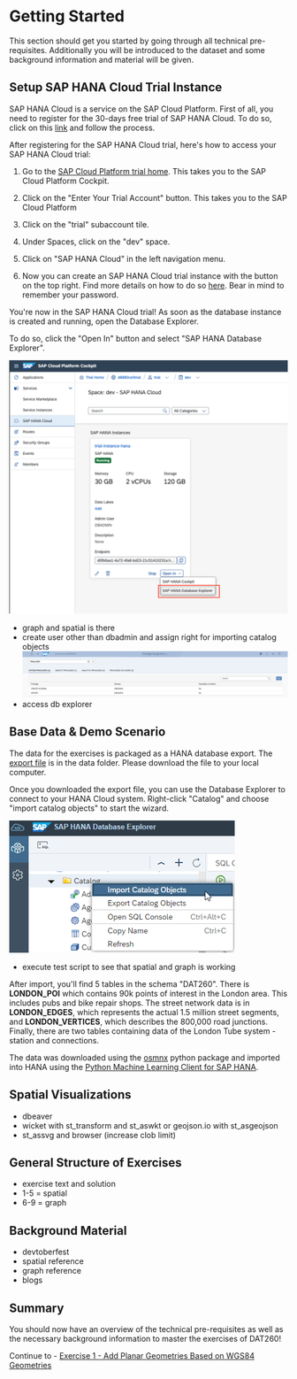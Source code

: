 # Getting Started

This section should get you started by going through all technical pre-requisites. Additionally you will be introduced to the dataset and some background information and material will be given.

## Setup SAP HANA Cloud Trial Instance <a name="subex1"></a>

SAP HANA Cloud is a service on the SAP Cloud Platform.
First of all, you need to register for the 30-days free trial of SAP HANA Cloud.
To do so, click on this [link](https://www.sap.com/registration/trial.9a2d77fd-9c7a-48d7-b618-5b83ba9d0445.html) and follow the process.

After registering for the SAP HANA Cloud trial, here's how to access your SAP HANA Cloud trial:

  1. Go to the [SAP Cloud Platform trial home](https://account.hanatrial.ondemand.com/register). This takes you to the SAP Cloud Platform Cockpit.

  2. Click on the "Enter Your Trial Account" button. This takes you to the SAP Cloud Platform 

  3. Click on the "trial" subaccount tile.

  4. Under Spaces, click on the "dev" space.

  5. Click on "SAP HANA Cloud" in the left navigation menu. 
  
  6. Now you can create an SAP HANA Cloud trial instance with the button on the top right. Find more details on how to do so [here](https://help.sap.com/viewer/db19c7071e5f4101837e23f06e576495/2020_03_QRC/en-US/784a1dbb421a4da29fb1e3bdf5f198ec.html). Bear in mind to remember your password.

You're now in the SAP HANA Cloud trial! 
As soon as the database instance is created and running, open the Database Explorer.

To do so, click the "Open In" button and select "SAP HANA Database Explorer".

![](images/Database_Explorer.png)


- graph and spatial is there
- create user other than dbadmin and assign right for importing catalog objects
![](images/privilege_assignment.png)
- access db explorer

## Base Data & Demo Scenario <a name="subex2"></a>
The data for the exercises is packaged as a HANA database export. The [export file](../data/DAT260.tar.gz) is in the data folder. Please download the file to your local computer.

Once you downloaded the export file, you can use the Database Explorer to connect to your HANA Cloud system. Right-click "Catalog" and choose "import catalog objects" to start the wizard.

![](images/import_catalog_objects.png)
- execute test script to see that spatial and graph is working

After import, you'll find 5 tables in the schema "DAT260". There is **LONDON_POI** which contains 90k points of interest in the London area. This includes pubs and bike repair shops. The street network data is in **LONDON_EDGES**, which represents the actual 1.5 million street segments, and **LONDON_VERTICES**, which describes the 800,000 road junctions. Finally, there are two tables containing data of the London Tube system - station and connections.

The data was downloaded using the [osmnx](https://github.com/gboeing/osmnx) python package and imported into HANA using the [Python Machine Learning Client for SAP HANA](https://pypi.org/project/hana-ml/).

## Spatial Visualizations <a name="subex3"></a>
- dbeaver
- wicket with st_transform and st_aswkt or geojson.io with st_asgeojson
- st_assvg and browser (increase clob limit)

## General Structure of Exercises <a name="subex4"></a>
- exercise text and solution
- 1-5 = spatial
- 6-9 = graph

## Background Material <a name="subex5"></a>
- devtoberfest
- spatial reference
- graph reference
- blogs

## Summary
You should now have an overview of the technical pre-requisites as well as the necessary background information to master the exercises of DAT260!

Continue to - [Exercise 1 - Add Planar Geometries Based on WGS84 Geometries](../ex1/README.md)
